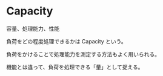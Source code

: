 # Capacity

容量、処理能力、性能

負荷をどの程度処理できるかは Capacity という。

負荷をかけることで処理能力を測定する方法もよく用いられる。

機能とは違って、負荷を処理できる「量」として捉える。
